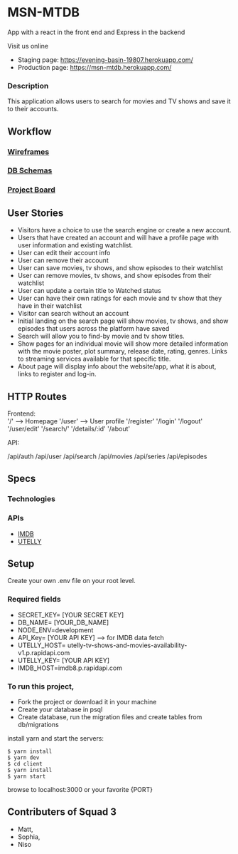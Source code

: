 # MSN-MTDB 
App with a react in the front end and Express in the backend

Visit us online
- Staging page: https://evening-basin-19807.herokuapp.com/
- Production page: https://msn-mtdb.herokuapp.com/

### Description

This application allows users to search for movies and TV shows and save it to their accounts. 

## Workflow

### [Wireframes](https://ibb.co/Hpsq3Jp)

### [DB Schemas](https://ibb.co/s1RnN7m) 

### [Project Board](https://github.com/users/lsysophia/projects/1)

## User Stories
- Visitors have a choice to use the search engine or create a new account.
- Users that have created an account and will have a profile page with user information and existing watchlist.
- User can edit their account info
- User can remove their account
- User can save movies, tv shows, and show episodes to their watchlist
- User can remove movies, tv shows, and show episodes from their watchlist
- User can update a certain title to Watched status
- User can have their own ratings for each movie and tv show that they have in their watchlist
- Visitor can search without an account
- Initial landing on the search page will show movies, tv shows, and show episodes that users across the platform have saved
- Search will allow you to find-by movie and tv show titles.
- Show pages for an individual movie will show more detailed information with the movie poster, plot summary, release date, rating, genres. Links to streaming services available for that specific title.
- About page will display info about the website/app, what it is about, links to register and log-in.


## HTTP Routes

Frontend:  
'/' --> Homepage
'/user' --> User profile
'/register'
'/login'
'/logout'
'/user/edit'
'/search/'
'/details/:id'
'/about'

API:

/api/auth
/api/user
/api/search
/api/movies
/api/series
/api/episodes

## Specs 

### Technologies


### APIs
* [IMDB ](https://rapidapi.com/apidojo/api/imdb8)
* [UTELLY](https://rapidapi.com/utelly/api/utelly)

## Setup

Create your own .env file on your root level. 

### Required fields
- SECRET_KEY= [YOUR SECRET KEY]
- DB_NAME= [YOUR_DB_NAME]
- NODE_ENV=development
- API_Key= [YOUR API KEY] --> for IMDB data fetch
- UTELLY_HOST= utelly-tv-shows-and-movies-availability-v1.p.rapidapi.com
- UTELLY_KEY= [YOUR API KEY]
- IMDB_HOST=imdb8.p.rapidapi.com

### To run this project, 

- Fork the project or download it in your machine
- Create your database in psql
- Create database, run the migration files and create tables from db/migrations 

install yarn and start the servers:
```
$ yarn install
$ yarn dev
$ cd client
$ yarn install
$ yarn start
```

browse to localhost:3000 or your favorite {PORT}


## Contributers of Squad 3 
- Matt,
- Sophia, 
- Niso 